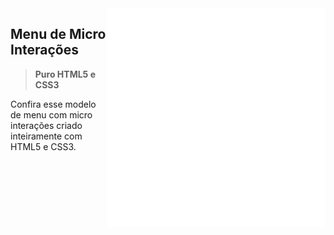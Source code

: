 <img src="https://github.com/PedroHugoHeinen/html5_css3_javascript/blob/3ec2c3189e9e952f140f49fa8fa20dc865d2b0ba/menu-micro-interaction/menu-micro-interaction.gif" min-width="350px" max-width="350px" width="350px" align="right" alt="Menu Micro Interações">

## **Menu de Micro Interações** <br>

> <strong>Puro HTML5 e CSS3</strong>

Confira esse modelo de menu com micro interações criado inteiramente com HTML5 e CSS3.
